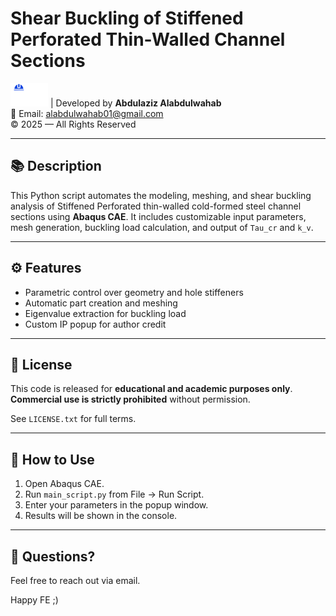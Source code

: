 # Shear Buckling of Stiffened Perforated Thin-Walled Channel Sections

![Logo](Logo.png)
| Developed by **Abdulaziz Alabdulwahab**  
📧 Email: alabdulwahab01@gmail.com  
© 2025 — All Rights Reserved

---

## 📚 Description

This Python script automates the modeling, meshing, and shear buckling analysis of Stiffened Perforated thin-walled cold-formed steel channel sections using **Abaqus CAE**. It includes customizable input parameters, mesh generation, buckling load calculation, and output of `Tau_cr` and `k_v`.

---

## ⚙️ Features

- Parametric control over geometry and hole stiffeners
- Automatic part creation and meshing
- Eigenvalue extraction for buckling load
- Custom IP popup for author credit

---

## 📝 License

This code is released for **educational and academic purposes only**.  
**Commercial use is strictly prohibited** without permission.

See `LICENSE.txt` for full terms.

---

## 🧪 How to Use

1. Open Abaqus CAE.
2. Run `main_script.py` from File → Run Script.
3. Enter your parameters in the popup window.
4. Results will be shown in the console.

---

## 💬 Questions?

Feel free to reach out via email.

Happy FE ;)

